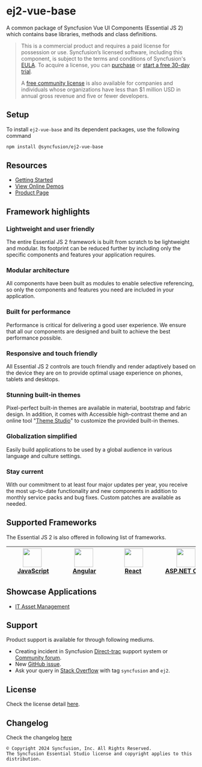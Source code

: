 # ej2-vue-base

A common package of Syncfusion Vue UI Components (Essential JS 2) which contains base libraries, methods and class definitions.

> This is a commercial product and requires a paid license for possession or use. Syncfusion’s licensed software, including this component, is subject to the terms and conditions of Syncfusion's [EULA](https://www.syncfusion.com/eula/es/). To acquire a license, you can [purchase](https://www.syncfusion.com/sales/products) or [start a free 30-day trial](https://www.syncfusion.com/account/manage-trials/start-trials).
> 
> A [free community license](https://www.syncfusion.com/products/communitylicense) is also available for companies and individuals whose organizations have less than $1 million USD in annual gross revenue and five or fewer developers.

## Setup

To install `ej2-vue-base` and its dependent packages, use the following command

```sh
npm install @syncfusion/ej2-vue-base
```

## Resources

* [Getting Started](https://ej2.syncfusion.com/vue/documentation/getting-started/vue-3-vue-cli?utm_source=npm&utm_campaign=ej2-vue-base)
* [View Online Demos](https://ej2.syncfusion.com/vue/demos?utm_source=npm&utm_campaign=ej2-vue-base)
* [Product Page](https://www.syncfusion.com/vue-ui-components?utm_source=npm&utm_campaign=ej2-vue-base)

## Framework highlights

### Lightweight and user friendly

The entire Essential JS 2 framework is built from scratch to be lightweight and modular. Its footprint can be reduced further by including only the specific components and features your application requires.

### Modular architecture

All components have been built as modules to enable selective referencing, so only the components and features you need are included in your application.

### Built for performance

Performance is critical for delivering a good user experience. We ensure that all our components are designed and built to achieve the best performance possible.

### Responsive and touch friendly

All Essential JS 2 controls are touch friendly and render adaptively based on the device they are on to provide optimal usage experience on phones, tablets and desktops.

### Stunning built-in themes

Pixel-perfect built-in themes are available in material, bootstrap and fabric design. In addition, it comes with Accessible high-contrast theme and an online tool "[Theme Studio](https://ej2.syncfusion.com/themestudio/)" to customize the provided built-in themes.

### Globalization simplified

Easily build applications to be used by a global audience in various language and culture settings.

### Stay current

With our commitment to at least four major updates per year, you receive the most up-to-date functionality and new components in addition to monthly service packs and bug fixes. Custom patches are available as needed.

## Supported Frameworks

The Essential JS 2 is also offered in following list of frameworks.

| [<img src="https://ej2.syncfusion.com/github/images/js.svg" height="50" />](https://www.syncfusion.com/javascript-ui-controls?utm_source=npm&utm_campaign=ej2-vue-base)<br/>&nbsp;&nbsp;&nbsp;&nbsp;&nbsp;[JavaScript](https://www.syncfusion.com/javascript-ui-controls?utm_source=npm&utm_campaign=ej2-vue-base)&nbsp;&nbsp;&nbsp;&nbsp; | [<img src="https://ej2.syncfusion.com/github/images/angular-new.svg"  height="50" />](https://www.syncfusion.com/angular-components?utm_source=npm&utm_campaign=ej2-vue-base)<br/>&nbsp;&nbsp;&nbsp;&nbsp;&nbsp;&nbsp;&nbsp;[Angular](https://www.syncfusion.com/angular-components?utm_source=npm&utm_campaign=ej2-vue-base)&nbsp;&nbsp;&nbsp;&nbsp;&nbsp;&nbsp; | [<img src="https://ej2.syncfusion.com/github/images/react.svg" height="50" />](https://www.syncfusion.com/react-components?utm_source=npm&utm_campaign=ej2-vue-base)<br/>&nbsp;&nbsp;&nbsp;&nbsp;&nbsp;&nbsp;&nbsp;&nbsp;[React](https://www.syncfusion.com/react-components?utm_source=npm&utm_campaign=ej2-vue-base)&nbsp;&nbsp;&nbsp;&nbsp;&nbsp;&nbsp;&nbsp;&nbsp;&nbsp; | [<img src="https://ej2.syncfusion.com/github/images/netcore.svg" height="50" />](https://www.syncfusion.com/aspnet-core-ui-controls?utm_source=npm&utm_campaign=ej2-vue-base)<br/>&nbsp;&nbsp;[ASP.NET&nbsp;Core](https://www.syncfusion.com/aspnet-core-ui-controls?utm_source=npm&utm_campaign=ej2-vue-base)&nbsp;&nbsp; | [<img src="https://ej2.syncfusion.com/github/images/netmvc.svg" height="50" />](https://www.syncfusion.com/aspnet-mvc-ui-controls?utm_source=npm&utm_campaign=ej2-vue-base)<br/>&nbsp;&nbsp;[ASP.NET&nbsp;MVC](https://www.syncfusion.com/aspnet-mvc-ui-controls?utm_source=npm&utm_campaign=ej2-vue-base)&nbsp;&nbsp; | 
| :-----: | :-----: | :-----: | :-----: | :-----: |

## Showcase Applications

* [IT Asset Management](https://ej2.syncfusion.com/showcase/vue/assetmanagement?utm_source=npm&utm_campaign=ej2-vue-base)

## Support

Product support is available for through following mediums.

* Creating incident in Syncfusion [Direct-trac](https://www.syncfusion.com/support/directtrac/incidents?utm_source=npm&utm_campaign=ej2-vue-base) support system or [Community forum](https://www.syncfusion.com/forums/vue?utm_source=npm&utm_campaign=ej2-vue-base).
* New [GitHub issue](https://github.com/syncfusion/ej2-vue-ui-components/issues/new).
* Ask your query in [Stack Overflow](https://stackoverflow.com/) with tag `syncfusion` and `ej2`.

## License

Check the license detail [here](https://github.com/syncfusion/ej2-vue-ui-components/blob/master/license).

## Changelog

Check the changelog [here](https://ej2.syncfusion.com/vue/documentation/release-notes?utm_source=npm&utm_campaign=ej2-vue-base)

    © Copyright 2024 Syncfusion, Inc. All Rights Reserved.
    The Syncfusion Essential Studio license and copyright applies to this distribution.